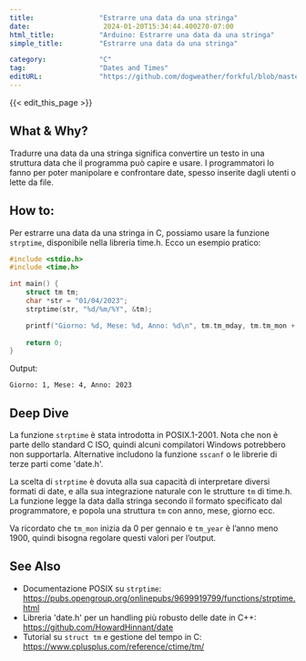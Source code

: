 ```yaml
---
title:                "Estrarre una data da una stringa"
date:                  2024-01-20T15:34:44.400270-07:00
html_title:           "Arduino: Estrarre una data da una stringa"
simple_title:         "Estrarre una data da una stringa"

category:             "C"
tag:                  "Dates and Times"
editURL:              "https://github.com/dogweather/forkful/blob/master/content/it/c/parsing-a-date-from-a-string.md"
---
```


{{< edit_this_page >}}

## What & Why?
Tradurre una data da una stringa significa convertire un testo in una struttura data che il programma può capire e usare. I programmatori lo fanno per poter manipolare e confrontare date, spesso inserite dagli utenti o lette da file.

## How to:
Per estrarre una data da una stringa in C, possiamo usare la funzione `strptime`, disponibile nella libreria time.h. Ecco un esempio pratico:

```C
#include <stdio.h>
#include <time.h>

int main() {
    struct tm tm;
    char *str = "01/04/2023";
    strptime(str, "%d/%m/%Y", &tm);

    printf("Giorno: %d, Mese: %d, Anno: %d\n", tm.tm_mday, tm.tm_mon + 1, tm.tm_year + 1900);
    
    return 0;
}
```

Output:
```
Giorno: 1, Mese: 4, Anno: 2023
```

## Deep Dive
La funzione `strptime` è stata introdotta in POSIX.1-2001. Nota che non è parte dello standard C ISO, quindi alcuni compilatori Windows potrebbero non supportarla. Alternative includono la funzione `sscanf` o le librerie di terze parti come 'date.h'.

La scelta di `strptime` è dovuta alla sua capacità di interpretare diversi formati di date, e alla sua integrazione naturale con le strutture `tm` di time.h. La funzione legge la data dalla stringa secondo il formato specificato dal programmatore, e popola una struttura `tm` con anno, mese, giorno ecc.

Va ricordato che `tm_mon` inizia da 0 per gennaio e `tm_year` è l’anno meno 1900, quindi bisogna regolare questi valori per l’output.

## See Also
- Documentazione POSIX su `strptime`: https://pubs.opengroup.org/onlinepubs/9699919799/functions/strptime.html
- Libreria 'date.h' per un handling più robusto delle date in C++: https://github.com/HowardHinnant/date
- Tutorial su `struct tm` e gestione del tempo in C: https://www.cplusplus.com/reference/ctime/tm/
